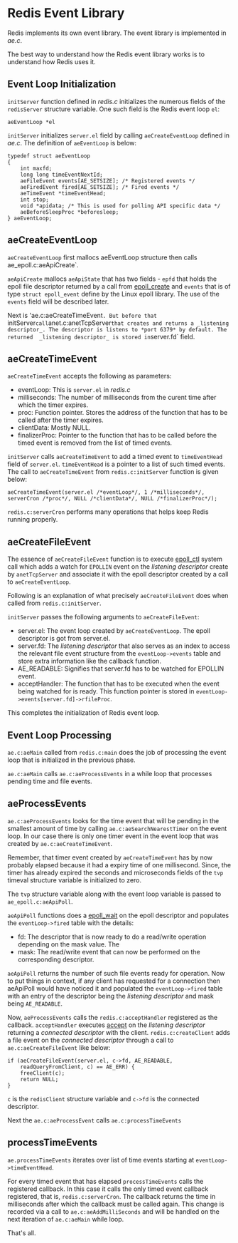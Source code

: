 ﻿Redis Event Library
===

Redis implements its own event library. The event library is implemented in *ae.c*.

The best way to understand how the Redis event library works is to understand how Redis uses it.

Event Loop Initialization
---

`initServer` function defined in *redis.c* initializes the numerous fields of the `redisServer` structure variable. One such field is the Redis event loop `el`:

    aeEventLoop *el 

`initServer` initializes `server.el` field by calling `aeCreateEventLoop` defined in *ae.c*. The definition of `aeEventLoop` is below:

    typedef struct aeEventLoop 
    {
        int maxfd;
        long long timeEventNextId;
        aeFileEvent events[AE_SETSIZE]; /* Registered events */
        aeFiredEvent fired[AE_SETSIZE]; /* Fired events */
        aeTimeEvent *timeEventHead;
        int stop;
        void *apidata; /* This is used for polling API specific data */
        aeBeforeSleepProc *beforesleep;
    } aeEventLoop;

aeCreateEventLoop
---

`aeCreateEventLoop` first mallocs aeEventLoop structure then calls ae_epoll.c:aeApiCreate`.

`aeApiCreate` mallocs `aeApiState` that has two fields - `epfd` that holds the epoll file descriptor returned by a call from [epoll_create](http://man.cx/epoll_create%282%29) and `events` that is of type `struct epoll_event` define by the Linux epoll library. The use of the `events` field will be  described later.

Next is 'ae.c:aeCreateTimeEvent`. But before that `initServer` call `anet.c:anetTcpServer` that creates and returns a _listening descriptor_. The descriptor is listens to *port 6379* by default. The returned  _listening descriptor_ is stored in `server.fd` field.

aeCreateTimeEvent
---

`aeCreateTimeEvent` accepts the following as parameters:

  * eventLoop: This is `server.el` in *redis.c*
  * milliseconds: The number of milliseconds from the curent time after which the timer expires.
  * proc: Function pointer. Stores the address of the function that has to be called after the timer expires.
  * clientData: Mostly NULL.
  * finalizerProc: Pointer to the function that has to be called before the timed event is removed from the list of timed events.

`initServer` calls `aeCreateTimeEvent` to add a timed event to `timeEventHead` field of `server.el`. `timeEventHead` is a pointer to a list of such timed events. The call to `aeCreateTimeEvent` from `redis.c:initServer` function is given below:


    aeCreateTimeEvent(server.el /*eventLoop*/, 1 /*milliseconds*/, serverCron /*proc*/, NULL /*clientData*/, NULL /*finalizerProc*/);

`redis.c:serverCron` performs many operations that helps keep Redis running properly.

aeCreateFileEvent
---

The essence of `aeCreateFileEvent` function is to execute [epoll_ctl](http://man.cx/epoll_ctl) system call which adds a watch for `EPOLLIN` event on the _listening descriptor_ create by `anetTcpServer` and associate it with the epoll descriptor created by a call to `aeCreateEventLoop`. 

Following is an explanation of what precisely `aeCreateFileEvent` does when called from `redis.c:initServer`.

`initServer` passes the following arguments to `aeCreateFileEvent`:

  * server.el: The event loop created by `aeCreateEventLoop`. The epoll descriptor is got from server.el. 
  * server.fd: The _listening descriptor_ that also serves as an index to access the relevant file event structure from the `eventLoop->events` table and store extra information like the callback function.
  * AE_READABLE: Signifies that server.fd has to be watched for EPOLLIN event.
  * acceptHandler: The function that has to be executed when the event being watched for is ready. This function pointer is stored in `eventLoop->events[server.fd]->rfileProc`. 

This completes the initialization of Redis event loop.

Event Loop Processing
---

`ae.c:aeMain` called from `redis.c:main` does the job of processing the event loop that is initialized in the previous phase.

`ae.c:aeMain` calls `ae.c:aeProcessEvents` in a while loop that processes pending time and file events.

aeProcessEvents
---

`ae.c:aeProcessEvents` looks for the time event that will be pending in the smallest amount of time by calling `ae.c:aeSearchNearestTimer` on the event loop. In our case there is only one timer event in the event loop that was created by `ae.c:aeCreateTimeEvent`. 

Remember, that timer event created by `aeCreateTimeEvent` has by now probably elapsed because it had a expiry time of one millisecond. Since, the timer has already expired the seconds and microseconds fields of the `tvp` timeval structure variable is initialized to zero. 

The `tvp` structure variable along with the event loop variable is passed to `ae_epoll.c:aeApiPoll`.

`aeApiPoll` functions does a [epoll_wait](http://man.cx/epoll_wait) on the epoll descriptor and populates the `eventLoop->fired` table with the details:

  * fd: The descriptor that is now ready to do a read/write operation depending on the mask value. The 
  * mask: The read/write event that can now be performed on the corresponding descriptor.

`aeApiPoll` returns the number of such file events ready for operation. Now to put things in context, if any client has requested for a connection then aeApiPoll would have noticed it and populated the `eventLoop->fired` table with an entry of the descriptor being the _listening descriptor_ and mask being `AE_READABLE`.

Now, `aeProcessEvents` calls the `redis.c:acceptHandler` registered as the callback. `acceptHandler` executes [accept](http://man.cx/accept) on the _listening descriptor_ returning a _connected descriptor_ with the client. `redis.c:createClient` adds a file event on the _connected descriptor_ through a call to `ae.c:aeCreateFileEvent` like below:

    if (aeCreateFileEvent(server.el, c->fd, AE_READABLE,
        readQueryFromClient, c) == AE_ERR) {
        freeClient(c);
        return NULL;
    }

`c` is the `redisClient` structure variable and `c->fd` is the connected descriptor.

Next the `ae.c:aeProcessEvent` calls `ae.c:processTimeEvents`

processTimeEvents
---

`ae.processTimeEvents` iterates over list of time events starting at `eventLoop->timeEventHead`.

For every timed event that has elapsed `processTimeEvents` calls the registered callback. In this case it calls the only timed event callback registered, that is, `redis.c:serverCron`. The callback returns the time in milliseconds after which the callback must be called again. This change is recorded via a call to `ae.c:aeAddMilliSeconds` and will be handled on the next iteration of `ae.c:aeMain` while loop.

That's all.

